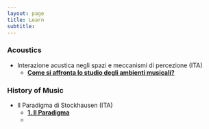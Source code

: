 ```yaml
---
layout: page
title: Learn
subtitle:
---
```


<head>
<!-- Google Tag Manager -->
<script>(function(w,d,s,l,i){w[l]=w[l]||[];w[l].push({'gtm.start':
new Date().getTime(),event:'gtm.js'});var f=d.getElementsByTagName(s)[0],
j=d.createElement(s),dl=l!='dataLayer'?'&l='+l:'';j.async=true;j.src=
'https://www.googletagmanager.com/gtm.js?id='+i+dl;f.parentNode.insertBefore(j,f);
})(window,document,'script','dataLayer','GTM-W9GZSVS');</script>
<!-- End Google Tag Manager -->
</head>
<body>
<!-- Google Tag Manager (noscript) -->
<noscript><iframe src="https://www.googletagmanager.com/ns.html?id=GTM-W9GZSVS"
height="0" width="0" style="display:none;visibility:hidden"></iframe></noscript>
<!-- End Google Tag Manager (noscript) -->
</body>

### Acoustics

- Interazione acustica negli spazi e meccanismi di percezione (ITA)
  - [**Come si affronta lo studio degli ambienti musicali?**](https://velitch.github.io/velitch/2021-11-02-acustica/)

### History of Music

  - Il Paradigma di Stockhausen (ITA)
    - [**1. Il Paradigma**](https://velitch.github.io/velitch/2021-11-02-01_01_intro/)
    - 
